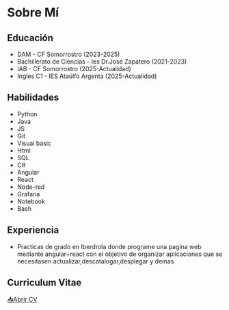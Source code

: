 # Sobre Mí

## Educación 
- DAM - CF Somorrostro (2023-2025)
- Bachillerato de Ciencias - Ies Dr.José Zapatero (2021-2023)
- IAB - CF Somorrostro (2025-Actualidad)
- Ingles C1 - IES Ataúlfo Argenta (2025-Actualidad)


## Habilidades
- Python
- Java
- JS
- Git
- Visual basic
- Html
- SQL
- C#
- Angular
- React
- Node-red
- Grafana
- Notebook
- Bash

## Experiencia
- Practicas de grado en Iberdrola donde programe una pagina web mediante angular+react con el objetivo de organizar aplicaciones que se necesitasen actualizar,descatalogar,desplegar y demas

## Curriculum Vitae
[📥Abrir CV](files/HaimarCV.pdf)
